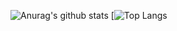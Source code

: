 ![Anurag's github stats](https://github-readme-stats.vercel.app/api?username=GustavoQuaresma&show_icons=true&theme=radical)
[![Top Langs](https://github-readme-stats.vercel.app/api/top-langs/?username=GustavoQuaresma&layout=compact&theme=radical)
